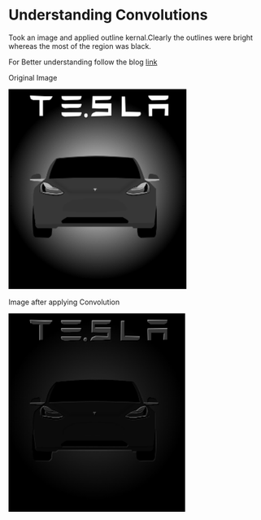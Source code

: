 # Understanding Convolutions
Took an image and applied outline kernal.Clearly the outlines were bright whereas the most of the region was black.
<p >For Better understanding follow the blog <a href="http://setosa.io/ev/image-kernels/">link</a>
</p>
Original Image
<p >
  <img src="./Images/cov1.tiff" width="350"/>
</p>
Image after applying Convolution
<p >
  <img src="./Images/cov.tiff" width="350"/>
</p>
